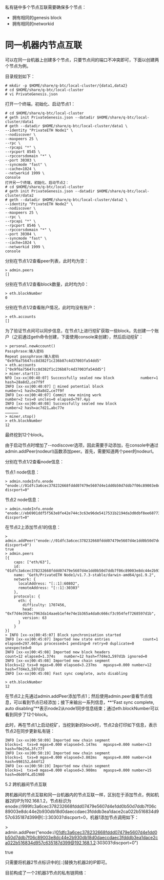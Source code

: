 私有链中多个节点互联需要确保多个节点：

* 拥有相同的genesis block
* 拥有相同的networkid

# 同一机器内节点互联

可以在同一台机器上创建多个节点，只要节点间的端口不冲突即可，下面以创建两个节点为例。

目录规划如下：

```
# mkdir -p $HOME/share/q-btc/local-cluster/{data1,data2}
# cd $HOME/share/q-btc/local-cluster
# vi PrivateGenesis.json
```

打开一个终端，初始化、启动节点1：

```
# cd $HOME/share/q-btc/local-cluster
# geth init PrivateGenesis.json --datadir $HOME/share/q-btc/local-cluster/data1
# geth --datadir $HOME/share/q-btc/local-cluster/data1 \
--identity "PrivateETH Node1" \
--nodiscover \
--maxpeers 25 \
--rpc \
--rpcapi "*" \
--rpcport 8545 \
--rpccorsdomain "*" \
--port 30303 \
--syncmode "fast" \
--cache=1024 \
--networkid 1999 \
console
打开另一个终端，初始化、启动节点2：
# cd $HOME/share/q-btc/local-cluster
# geth init PrivateGenesis.json --datadir $HOME/share/q-btc/local-cluster/data2
# geth --datadir $HOME/share/q-btc/local-cluster/data2 \
--identity "PrivateETH Node2" \
--nodiscover \
--maxpeers 25 \
--rpc \
--rpcapi "*" \
--rpcport 8546 \
--rpccorsdomain "*" \
--port 30304 \
--syncmode "fast" \
--cache=1024 \
--networkid 1999 \
console
```

分别在节点1/2查看peer列表，此时均为空：

```
> admin.peers
[]
```

分别在节点1/2查看block数量，此时均为0：

```
> eth.blockNumber
0
```

分别在节点1/2查看账户情况，此时均没有账户：

```
> eth.accounts
[]
```

为了验证节点间可以同步信息，在节点1上进行挖矿获取一些block。先创建一个账户（之前通过geth命令创建，下面使用console来创建），然后启动挖矿：

```
> personal.newAccount()
Passphrase:输入密码
Repeat passphrase:输入密码
"0x9f6a75647cc8d382f1c236b87c4d37003fa54dd5"
> eth.accounts
["0x9f6a75647cc8d382f1c236b87c4d37003fa54dd5"]
> miner.start(1)
NFO [xx-xx|00:40:07] Successfully sealed new block            number=1 hash=28a8d2…ce7f9f
INFO [xx-xx|00:40:07] 🔨 mined potential block                  number=1 hash=28a8d2…ce7f9f
INFO [xx-xx|00:40:07] Commit new mining work                   number=2 txs=0 uncles=0 elapsed=797.4µs
INFO [xx-xx|00:40:08] Successfully sealed new block            number=2 hash=ac7d21…abc77e
………………
> miner.stop()
> eth.blockNumber
12
```

最终挖到12个block。

由于启动节点时增加了--nodiscover选项，因此需要手动添加，在console中通过admin.addPeer\(nodeurl\)函数添加peer。首先，需要知道两个peer的nodeurl。

分别在节点1/2查看node信息：

节点1 node信息：

```
> admin.nodeInfo.enode
"enode://01dfc3a6cec378232668fddd07479e5607d4e1dd0b50d7ddb7f06c89003e8dc44e2b930db18d0daeccdaec3fdddb3ea1dace2ca022b516834d957c635187d399@[::]:30303?discport=0"
```

节点2 node信息：

```
> admin.nodeInfo.enode
"enode://eb6901ddf5f563e8fe42e744c3c63e96de5417531b2194da3d0dbf8ee68773d024261330ed6aeeebe3ee1eea60be4947676f421f03f64bf875ee5e968ab45449@[::]:30304?discport=0"
```

在节点2上添加节点1的信息：

```
> admin.addPeer("enode://01dfc3a6cec378232668fddd07479e5607d4e1dd0b50d7ddb7f06c89003e8dc44e2b930db18d0daeccdaec3fdddb3ea1dace2ca022b516834d957c635187d399@[::]:30303?discport=0")
true
> admin.peers
[{
    caps: ["eth/63"],
    id: "01dfc3a6cec378232668fddd07479e5607d4e1dd0b50d7ddb7f06c89003e8dc44e2b930db18d0daeccdaec3fdddb3ea1dace2ca022b516834d957c635187d399",
    name: "Geth/PrivateETH Node1/v1.7.3-stable/darwin-amd64/go1.9.2",
    network: {
      localAddress: "[::1]:60802",
      remoteAddress: "[::1]:30303"
    },
    protocols: {
      eth: {
        difficulty: 1707456,
        head: "0xf7d4e393ec7963da14aaeb1ef4e74e1b365a4da8c666cf3c954fef7268597d1b",
        version: 63
      }
    }
}]
> INFO [xx-xx|00:45:07] Block synchronisation started
INFO [xx-xx|00:45:07] Imported new state entries               count=1 elapsed=297.665µs processed=1 pending=0 retry=0 duplicate=0 unexpected=0
INFO [xx-xx|00:45:08] Imported new block headers               count=12 elapsed=1.374s    number=12 hash=f7d4e3…597d1b ignored=0
INFO [xx-xx|00:45:08] Imported new chain segment               blocks=12 txs=0 mgas=0.000 elapsed=3.237ms   mgasps=0.000 number=12 hash=f7d4e3…597d1b
INFO [xx-xx|00:45:08] Fast sync complete, auto disabling

> eth.blockNumber
12
```

在节点2上先通过admin.addPeer添加节点1；然后使用admin.peer查看节点信息，可以看到节点已经添加；接下来输出一系列信息，**“Fast sync complete, auto disabling”**表示node2从node1同步信息结束；通过eth.blockNumber可以看到同步了12个block。

此时，再在节点1上启动挖矿，当挖到新的block时，节点2会打印如下信息，表示节点2在同步更新私有链：

```
INFO [xx-xx|00:50:09] Imported new chain segment               blocks=1  txs=0 mgas=0.000 elapsed=5.147ms   mgasps=0.000 number=13 hash=f0e25d…3fc77f
INFO [xx-xx|00:50:19] Imported new chain segment               blocks=1  txs=0 mgas=0.000 elapsed=3.802ms   mgasps=0.000 number=14 hash=998152…644f12
INFO [xx-xx|00:50:19] Imported new chain segment               blocks=1  txs=0 mgas=0.000 elapsed=3.908ms   mgasps=0.000 number=15 hash=d6d0f4…d51980
```



5.2	跨机器间节点互联

跨机器间的节点互联和同一台机器内的节点互联一样，区别在于添加节点，例如机器2的IP为192.168.1.2，节点标识为enode://999fc3a6cec378232668fddd07479e5607d4e1dd0b50d7ddb7f06c89003e8dc44e2b930db18d0daeccdaec3fdddb3ea1dace2ca022b516834d957c635187d399@\[::\]:30303?discport=0，机器1添加节点调用如下：

&gt; admin.addPeer\("enode://01dfc3a6cec378232668fddd07479e5607d4e1dd0b50d7ddb7f06c89003e8dc44e2b930db18d0daeccdaec3fdddb3ea1dace2ca022b516834d957c635187d399@192.168.1.2:30303?discport=0"\)

true

只需要将机器2节点标识中的\[::\]替换为机器2的IP即可。

目前构成了一个2机器3节点的私有链网络：




